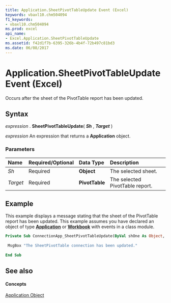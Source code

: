 ```yaml
---
title: Application.SheetPivotTableUpdate Event (Excel)
keywords: vbaxl10.chm504094
f1_keywords:
- vbaxl10.chm504094
ms.prod: excel
api_name:
- Excel.Application.SheetPivotTableUpdate
ms.assetid: f42d1f7b-6395-326b-4b4f-72b497c81bd3
ms.date: 06/08/2017
---
```



# Application.SheetPivotTableUpdate Event (Excel)

Occurs after the sheet of the PivotTable report has been updated.


## Syntax

 _expression_ . **SheetPivotTableUpdate**( **_Sh_** , **_Target_** )

 _expression_ An expression that returns a **Application** object.


### Parameters



|**Name**|**Required/Optional**|**Data Type**|**Description**|
|:-----|:-----|:-----|:-----|
| _Sh_|Required| **Object**|The selected sheet.|
| _Target_|Required| **PivotTable**|The selected PivotTable report.|

## Example

This example displays a message stating that the sheet of the PivotTable report has been updated. This example assumes you have declared an object of type  **[Application](Excel.Application(objec).md)** or **[Workbook](Excel.Workbook.md)** with events in a class module.


```vb
Private Sub ConnectionApp_SheetPivotTableUpdate(ByVal shOne As Object, Target As PivotTable) 
 
 MsgBox "The SheetPivotTable connection has been updated." 
 
End Sub
```


## See also


#### Concepts


[Application Object](Excel.Application(objec).md)

